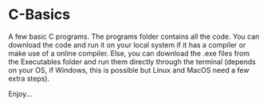 # C-Basics

A few basic C programs.
The programs folder contains all the code. You can download the code and run it on your local system if it has a compiler or make use of a online compiler. Else, you can download the .exe files from the Executables folder and run them directly through the terminal (depends on your OS, if Windows, this is possible but Linux and MacOS need a few extra steps).

Enjoy...
